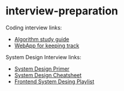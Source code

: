 # interview-preparation

Coding interview links:
* [Algorithm study guide](https://www.techinterviewhandbook.org/algorithms/study-cheatsheet/)
* [WebApp for keeping track](https://www.techinterviewhandbook.org/grind75?hours=20)

System Design Interview links:
* [System Design Primer](https://github.com/donnemartin/system-design-primer)
* [System Design Cheatsheet](https://gist.github.com/vasanthk/485d1c25737e8e72759f)
* [Frontend System Desing Playlist](https://www.youtube.com/playlist?list=PLI9W87-Dqn7j_x6QtR6sUjycJR7nQLBqT)

